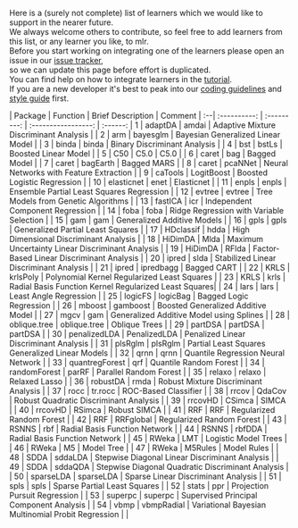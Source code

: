 Here is a (surely not complete) list of learners which we would like to support in the nearer future.  
We always welcome others to contribute, so feel free to add learners from this list, or any learner you like, to mlr.  
Before you start working on integrating one of the learners please open an issue in our [issue tracker](https://github.com/mlr-org/mlr/issues),  
so we can update this page before effort is duplicated.    
You can find help on how to integrate learners in the [tutorial](http://mlr-org.github.io/mlr-tutorial/devel/html/create_learner/index.html).  
If you are a new developer it's best to peak into our [coding guidelines](https://github.com/mlr-org/mlr/wiki/mlr-Coding-Guidelines) and [style guide](https://github.com/rdatsci/PackagesInfo/wiki/R-Style-Guide) first.



   |    Package     |  Function     |                          Brief Description            | Comment    |
:--|  :----------:  |  :---------:  |                          :-----------------:          | :------:   |
1  |      adaptDA   |       amdai   |           Adaptive Mixture Discriminant Analysis      |            |
2  |          arm   |    bayesglm   |                Bayesian Generalized Linear Model      |            |
3  |        binda   |       binda   |                     Binary Discriminant Analysis      |            |
4  |          bst   |       bstLs   |                             Boosted Linear Model      |            |
5  |          C50   |        C5.0   |                                             C5.0      |            |
6  |        caret   |         bag   |                                     Bagged Model      |            |
7  |        caret   |    bagEarth   |                                      Bagged MARS      |            |
8  |        caret   |     pcaNNet   |          Neural Networks with Feature Extraction      |            |
9  |      caTools   |  LogitBoost   |                      Boosted Logistic Regression      |            |
10 |   elasticnet   |        enet   |                                       Elasticnet      |            |
11 |        enpls   |       enpls   |        Ensemble Partial Least Squares Regression      |            |
12 |       evtree   |      evtree   |              Tree Models from Genetic Algorithms      |            |
13 |      fastICA   |         icr   |                 Independent Component Regression      |            |
14 |         foba   |        foba   |         Ridge Regression with Variable Selection      |            |
15 |          gam   |         gam   |                      Generalized Additive Models      |            |
16 |         gpls   |        gpls   |                Generalized Partial Least Squares      |            |
17 |    HDclassif   |        hdda   |           High Dimensional Discriminant Analysis      |            |
18 |      HiDimDA   |        Mlda   | Maximum Uncertainty Linear Discriminant Analysis      |            |
19 |      HiDimDA   |       RFlda   |        Factor-Based Linear Discriminant Analysis      |            |
20 |        ipred   |        slda   |          Stabilized Linear Discriminant Analysis      |            |
21 |        ipred   |   ipredbagg   |                                      Bagged CART      |            |
22 |         KRLS   |    krlsPoly   |      Polynomial Kernel Regularized Least Squares      |            |
23 |         KRLS   |        krls   | Radial Basis Function Kernel Regularized Least Squares|            |
24 |         lars   |        lars   |                             Least Angle Regression    |            |
25 |      logicFS   |    logicBag   |                        Bagged Logic Regression        |            |
26 |       mboost   |    gamboost   |               Boosted Generalized Additive Model      |            |
27 |         mgcv   |         gam   |         Generalized Additive Model using Splines      |            |
28 | oblique.tree   |  oblique.tree |                                      Oblique Trees    |            |
29 |      partDSA   |     partDSA   |                                          partDSA      |            |
30 | penalizedLDA   | PenalizedLDA  |            Penalized Linear Discriminant Analysis     |            |
31 |      plsRglm   |     plsRglm   | Partial Least Squares Generalized Linear Models       |            |
32 |         qrnn   |        qrnn   |               Quantile Regression Neural Network      |            |
33 | quantregForest |      qrf      |                              Quantile Random Forest   |            |
34 | randomForest   |     parRF     |                           Parallel Random Forest      |            |
35 |       relaxo   |    relaxo     |                                    Relaxed Lasso      |            |
36 |     robustDA   |      rmda     |             Robust Mixture Discriminant Analysis      |            |
37 |         rocc   |   tr.rocc     |                             ROC-Based Classifier      |            |
38 |        rrcov   |    QdaCov     |           Robust Quadratic Discriminant Analysis      |            |
39 |      rrcovHD   |    CSimca     |                                            SIMCA      |            |
40 |      rrcovHD   |    RSimca     |                                     Robust SIMCA      |            |
41 |          RRF   |       RRF     |                        Regularized Random Forest      |            |
42 |          RRF   | RRFglobal     |                        Regularized Random Forest      |            |
43 |        RSNNS   |       rbf     |                    Radial Basis Function Network      |            |
44 |        RSNNS   |    rbfDDA     |                    Radial Basis Function Network      |            |
45 |        RWeka   |       LMT     |                             Logistic Model Trees      |            |
46 |        RWeka   |        M5     |                                       Model Tree      |            |
47 |        RWeka   |   M5Rules     |                                      Model Rules      |            |
48 |         SDDA   |   sddaLDA     |   Stepwise Diagonal Linear Discriminant Analysis      |            |
49 |         SDDA   |   sddaQDA     | Stepwise Diagonal Quadratic Discriminant Analysis     |            |
50 |    sparseLDA   | sparseLDA     |              Sparse Linear Discriminant Analysis      |            |
51 |         spls   |      spls     |                     Sparse Partial Least Squares      |            |
52 |        stats   |       ppr     |                    Projection Pursuit Regression      |            |
53 |      superpc   |   superpc     |            Supervised Principal Component Analysis    |            |
54 |         vbmp   | vbmpRadial    | Variational Bayesian Multinomial Probit Regression    |            |